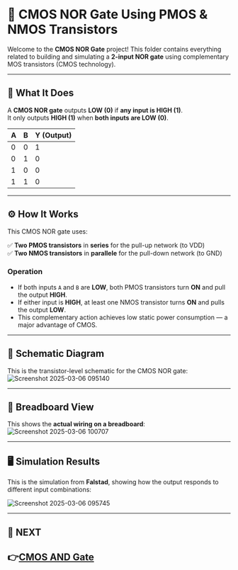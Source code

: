 # 🚪 CMOS NOR Gate Using PMOS & NMOS Transistors

Welcome to the **CMOS NOR Gate** project! This folder contains everything related to building and simulating a **2-input NOR gate** using complementary MOS transistors (CMOS technology).

---

## 📝 What It Does

A **CMOS NOR gate** outputs **LOW (0)** if **any input is HIGH (1)**.  
It only outputs **HIGH (1)** when **both inputs are LOW (0)**.

| A | B | Y (Output) |
|--|--|--|
| 0 | 0 | 1 |
| 0 | 1 | 0 |
| 1 | 0 | 0 |
| 1 | 1 | 0 |

---

## ⚙️ How It Works

This CMOS NOR gate uses:

✅ **Two PMOS transistors** in **series** for the pull-up network (to VDD)  
✅ **Two NMOS transistors** in **parallele** for the pull-down network (to GND)  

### Operation

- If both inputs `A` and `B` are **LOW**, both PMOS transistors turn **ON** and pull the output **HIGH**.
- If either input is **HIGH**, at least one NMOS transistor turns **ON** and pulls the output **LOW**.
- This complementary action achieves low static power consumption — a major advantage of CMOS.

---

## 📐 Schematic Diagram

This is the transistor-level schematic for the CMOS NOR gate:
![Screenshot 2025-03-06 095140](https://github.com/user-attachments/assets/574b4075-35ae-4393-8bf0-e0efd97f9bc5)

---

## 🔌 Breadboard View

This shows the **actual wiring on a breadboard**:
![Screenshot 2025-03-06 100707](https://github.com/user-attachments/assets/84c0b9c7-d719-405d-97cf-b8e93a1745cc)


---

## 🖥️ Simulation Results

This is the simulation from **Falstad**, showing how the output responds to different input combinations:

![Screenshot 2025-03-06 095745](https://github.com/user-attachments/assets/c308160b-d424-4e7b-a00b-fdbef9e2c084)

---

## 🔹 NEXT  
**👉[CMOS AND Gate](../CMOS_AND_Gate)**
---

